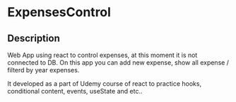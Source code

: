 # ExpensesControl

## Description
Web App using react to control expenses, at this moment it is not connected to DB.
On this app you can add new expense, show all expense / filterd by year expenses.

It developed as a part of Udemy course of react to practice hooks, conditional content, events, useState and etc..
